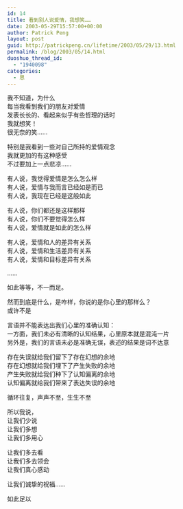 ```yaml
---
id: 14
title: 看到别人说爱情，我想笑……
date: 2003-05-29T15:57:00+00:00
author: Patrick Peng
layout: post
guid: http://patrickpeng.cn/lifetime/2003/05/29/13.html
permalink: /blog/2003/05/14.html
duoshuo_thread_id:
  - "1940098"
categories:
  - 思
---
```

<p>我不知道，为什么    <br />每当我看到我们的朋友对爱情     <br />发表长长的、看起来似乎有些哲理的话时     <br />我就想笑！     <br />很无奈的笑……</p>  <p>特别是我看到一些对自己所持的爱情观念    <br />我就更加的有这种感受     <br />不过要加上一点悲凉……</p>  <p>有人说，我觉得爱情是怎么怎么样    <br />有人说，爱情与我而言已经如是而已     <br />有人说，我现在已经是这般如此</p>  <p>有人说，你们都还是这样那样    <br />有人说，你们不要觉得怎么样     <br />有人说，爱情就是如此的怎么样</p>  <p>有人说，爱情和人的差异有关系    <br />有人说，爱情和生活差异有关系     <br />有人说，爱情和目标差异有关系</p>  <p>……</p>  <p>如此等等，不一而足。</p>  <p>然而到底是什么，是咋样，你说的是你心里的那样么？    <br />或许不是</p>  <p>言语并不能表达出我们心里的准确认知：    <br />一方面，我们未必有清晰的认知结果，心里原本就是混沌一片     <br />另外是，我们的言语未必是准确无误，表述的结果是词不达意</p>  <p>存在失误就给我们留下了存在幻想的余地    <br />存在幻想就给我们埋下了产生失败的余地     <br />产生失败就给我们种下了认知偏离的余地     <br />认知偏离就给我们带来了表达失误的余地</p>  <p>循环往复，声声不至，生生不至</p>  <p>所以我说，    <br />让我们少说     <br />让我们多想     <br />让我们多用心</p>  <p>让我们多去看    <br />让我们多去领会     <br />让我们真心感动</p>  <p>让我们诚挚的祝福……</p>  <p>如此足以 </p>